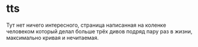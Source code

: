 # tts
Тут нет ничего интересного, страница написанная на коленке человеком который делал больше трёх дивов подряд пару раз в жизни, максимально кривая и нечитаемая.
